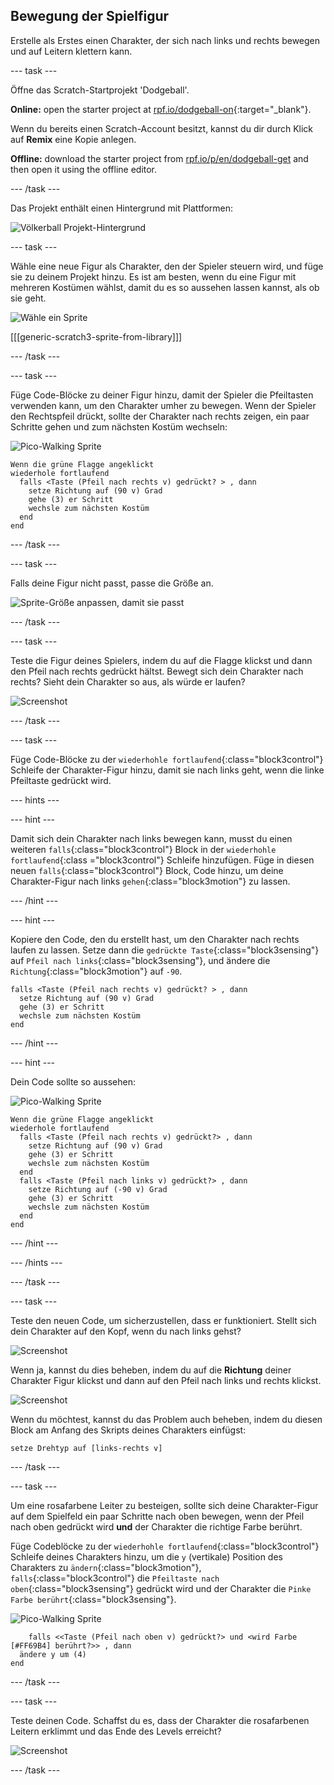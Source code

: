## Bewegung der Spielfigur

Erstelle als Erstes einen Charakter, der sich nach links und rechts bewegen und auf Leitern klettern kann.

\--- task \---

Öffne das Scratch-Startprojekt 'Dodgeball'.

**Online:** open the starter project at [rpf.io/dodgeball-on](https://rpf.io/dodgeball-on){:target="_blank"}.

Wenn du bereits einen Scratch-Account besitzt, kannst du dir durch Klick auf **Remix** eine Kopie anlegen.

**Offline:** download the starter project from [rpf.io/p/en/dodgeball-get](https://rpf.io/p/en/dodgeball-get) and then open it using the offline editor.

\--- /task \---

Das Projekt enthält einen Hintergrund mit Plattformen:

![Völkerball Projekt-Hintergrund](images/dodge-background.png)

\--- task \---

Wähle eine neue Figur als Charakter, den der Spieler steuern wird, und füge sie zu deinem Projekt hinzu. Es ist am besten, wenn du eine Figur mit mehreren Kostümen wählst, damit du es so aussehen lassen kannst, als ob sie geht.

![Wähle ein Sprite](images/dodge-characters.png)

[[[generic-scratch3-sprite-from-library]]]

\--- /task \---

\--- task \---

Füge Code-Blöcke zu deiner Figur hinzu, damit der Spieler die Pfeiltasten verwenden kann, um den Charakter umher zu bewegen. Wenn der Spieler den Rechtspfeil drückt, sollte der Charakter nach rechts zeigen, ein paar Schritte gehen und zum nächsten Kostüm wechseln:

![Pico-Walking Sprite](images/pico_walking_sprite.png)

```blocks3
Wenn die grüne Flagge angeklickt
wiederhole fortlaufend 
  falls <Taste (Pfeil nach rechts v) gedrückt? > , dann 
    setze Richtung auf (90 v) Grad
    gehe (3) er Schritt
    wechsle zum nächsten Kostüm
  end
end
```

\--- /task \---

\--- task \---

Falls deine Figur nicht passt, passe die Größe an.

![Sprite-Größe anpassen, damit sie passt](images/dodge-sprite-size-annotated.png)

\--- /task \---

\--- task \---

Teste die Figur deines Spielers, indem du auf die Flagge klickst und dann den Pfeil nach rechts gedrückt hältst. Bewegt sich dein Charakter nach rechts? Sieht dein Charakter so aus, als würde er laufen?

![Screenshot](images/dodge-walking.png)

\--- /task \---

\--- task \---

Füge Code-Blöcke zu der `wiederhohle fortlaufend`{:class="block3control"} Schleife der Charakter-Figur hinzu, damit sie nach links geht, wenn die linke Pfeiltaste gedrückt wird.

\--- hints \---

\--- hint \---

Damit sich dein Charakter nach links bewegen kann, musst du einen weiteren `falls`{:class="block3control"} Block in der `wiederhohle fortlaufend`{:class ="block3control"} Schleife hinzufügen. Füge in diesen neuen `falls`{:class="block3control"} Block, Code hinzu, um deine Charakter-Figur nach links `gehen`{:class="block3motion"} zu lassen.

\--- /hint \---

\--- hint \---

Kopiere den Code, den du erstellt hast, um den Charakter nach rechts laufen zu lassen. Setze dann die `gedrückte Taste`{:class="block3sensing"} auf `Pfeil nach links`{:class="block3sensing"}, und ändere die `Richtung`{:class="block3motion"} auf `-90`.

```blocks3
falls <Taste (Pfeil nach rechts v) gedrückt? > , dann 
  setze Richtung auf (90 v) Grad
  gehe (3) er Schritt
  wechsle zum nächsten Kostüm
end
```

\--- /hint \---

\--- hint \---

Dein Code sollte so aussehen:

![Pico-Walking Sprite](images/pico_walking_sprite.png)

```blocks3
Wenn die grüne Flagge angeklickt
wiederhole fortlaufend 
  falls <Taste (Pfeil nach rechts v) gedrückt?> , dann 
    setze Richtung auf (90 v) Grad
    gehe (3) er Schritt
    wechsle zum nächsten Kostüm
  end
  falls <Taste (Pfeil nach links v) gedrückt?> , dann 
    setze Richtung auf (-90 v) Grad
    gehe (3) er Schritt
    wechsle zum nächsten Kostüm
  end
end
```

\--- /hint \---

\--- /hints \---

\--- /task \---

\--- task \---

Teste den neuen Code, um sicherzustellen, dass er funktioniert. Stellt sich dein Charakter auf den Kopf, wenn du nach links gehst?

![Screenshot](images/dodge-upside-down.png)

Wenn ja, kannst du dies beheben, indem du auf die **Richtung** deiner Charakter Figur klickst und dann auf den Pfeil nach links und rechts klickst.

![Screenshot](images/dodge-left-right-annotated.png)

Wenn du möchtest, kannst du das Problem auch beheben, indem du diesen Block am Anfang des Skripts deines Charakters einfügst:

```blocks3
setze Drehtyp auf [links-rechts v]
```

\--- /task \---

\--- task \---

Um eine rosafarbene Leiter zu besteigen, sollte sich deine Charakter-Figur auf dem Spielfeld ein paar Schritte nach oben bewegen, wenn der Pfeil nach oben gedrückt wird **und** der Charakter die richtige Farbe berührt.

Füge Codeblöcke zu der `wiederhohle fortlaufend`{:class="block3control"} Schleife deines Charakters hinzu, um die `y` (vertikale) Position des Charakters zu `ändern`{:class="block3motion"}, `falls`{:class="block3control"} die `Pfeiltaste nach oben`{:class="block3sensing"} gedrückt wird und der Charakter die `Pinke Farbe berührt`{:class="block3sensing"}.

![Pico-Walking Sprite](images/pico_walking_sprite.png)

```blocks3
    falls <<Taste (Pfeil nach oben v) gedrückt?> und <wird Farbe [#FF69B4] berührt?>> , dann 
  ändere y um (4)
end
```

\--- /task \---

\--- task \---

Teste deinen Code. Schaffst du es, dass der Charakter die rosafarbenen Leitern erklimmt und das Ende des Levels erreicht?

![Screenshot](images/dodge-test-character.png)

\--- /task \---